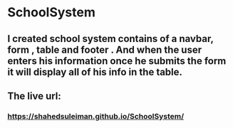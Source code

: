 # SchoolSystem
## I created school system contains of a navbar, form , table and footer . And when the user enters his information once he submits the form it will display all of his info in the table.
## The live url:
### https://shahedsuleiman.github.io/SchoolSystem/ 

 